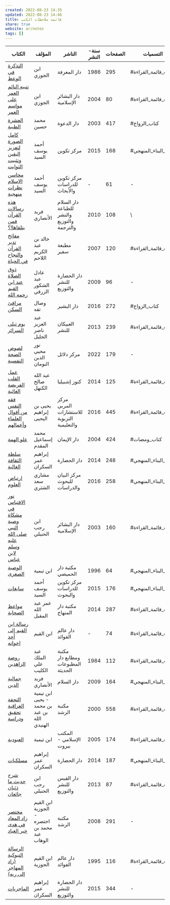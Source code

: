 ```yaml
---  
created: 2022-08-23 14:35  
updated: 2022-08-23 14:46  
title: قائمة ملاحظات الكتب  
share: true  
website: ar/notes  
tags: []  
---  
```

  
  
  
  
| الكتاب                                                                                                                                                                                | المؤلف                                        | الناشر                                      | سنة-النشر | الصفحات | التسميات             | تاريخ-القراءة |  
| ------------------------------------------------------------------------------------------------------------------------------------------------------------------------------------- | --------------------------------------------- | ------------------------------------------- | --------- | ------- | -------------------- | ------------- |  
| <a href='https://notes.yshalsager.com/ar/notes/books/التذكرة-في-الوعظ'>التذكرة في الوعظ</a>                                                                                           | ابن الجوزي                                    | دار المعرفة                                 | 1986      | 295     | #كتاب_قائمة_القراءة  | 2022-07-25    |  
| <a href='https://notes.yshalsager.com/ar/notes/books/تنبيه-النائم-الغمر-على-مواسم-العمر'>تنبيه النائم الغمر على مواسم العمر</a>                                                       | ابن الجوزي                                    | دار البشائر اﻹسلامية                        | 2004      | 80      | #كتاب_قائمة_القراءة  | 2022-06-14    |  
| <a href='https://notes.yshalsager.com/ar/notes/books/العشرة-الطيبة'>العشرة الطيبة</a>                                                                                                 | محمد حسين                                     | دار الدعوة                                  | 2003      | 417     | #كتاب_الزواج         | 2022-05-31    |  
| <a href='https://notes.yshalsager.com/ar/notes/books/كامل-الصورة-لتعزيز-اليقين-وتثبيت-الثوابت'>كامل الصورة لتعزيز اليقين وتثبيت الثوابت</a>                                           | أحمد يوسف السيد                               | مركز تكوين                                  | 2015      | 168     | #كتاب_البناء_المنهجي | 2022-05-26    |  
| <a href='https://notes.yshalsager.com/ar/notes/books/محاسن-الإسلام-نظرات-منهجية'>محاسن الإسلام نظرات منهجية</a>                                                                       | أحمد يوسف السيد                               | مركز تكوين للدراسات والأبحاث                | \-        | 61      | \-                   | 2022-05-18    |  
| <a href='https://notes.yshalsager.com/ar/notes/books/هذه-رسالات-القرآن-فمن-يتلقاها!؟'>هذه رسالات القرآن فمن يتلقاها!؟</a>                                                             | فريد الأنصاري                                 | دار السلام للطباعة والنشر والتوزيع والترجمة | 2010      | 108     | \                    | 2022-03-31    |  
| <a href='https://notes.yshalsager.com/ar/notes/books/مفاتح-تدبر-القرآن-والنجاح-في-الحياة'>مفاتح تدبر القرآن والنجاح في الحياة</a>                                                     | خالد بن عبد الكريم اللاحم                     | مطبعة سفير                                  | 2007      | 120     | #كتاب_قائمة_القراءة  | 2022-03-30    |  
| <a href='https://notes.yshalsager.com/ar/notes/books/ذوق-الصلاة-عند-ابن-القيم-رحمه-الله'>ذوق الصلاة عند ابن القيم رحمه الله</a>                                                       | عادل عبد الشكور الزرقي                        | دار الحضارة للنشر والتوزيع                  | 2009      | 96      | \-                   | 2022-03-24    |  
| <a href='https://notes.yshalsager.com/ar/notes/books/مرافئ-السكن'>مرافئ السكن</a>                                                                                                     | وصال تقه                                      | دار البشير                                  | 2016      | 272     | #كتاب_الزواج         | 2022-03-05    |  
| <a href='https://notes.yshalsager.com/ar/notes/books/يوم-تبلى-السرائر'>يوم تبلى السرائر</a>                                                                                           | عبد العزيز ناصر الجليل                        | العبيكان للنشر                              | 2013      | 239     | #كتاب_قائمة_القراءة  | 2022-03-03    |  
| <a href='https://notes.yshalsager.com/ar/notes/books/لصوص-الصحة-النفسية'>لصوص الصحة النفسية</a>                                                                                       | نور محيي الدين النومان                        | مركز دلائل                                  | 2022      | 179     | \-                   | 2022-02-08    |  
| <a href='https://notes.yshalsager.com/ar/notes/books/عمل-القلب-الفريضة-الغائبة'>عمل القلب الفريضة الغائبة</a>                                                                         | عبد الله صالح الكنهل                          | كنوز إشبيليا                                | 2014      | 125     | #كتاب_قائمة_القراءة  | 2022-02-03    |  
| <a href='https://notes.yshalsager.com/ar/notes/books/فقه-النفس-من-أقوال-العلماء-وأعمالهم'>فقه النفس من أقوال العلماء وأعمالهم</a>                                                     | يحيى بن إبراهيم اليحيى                        | مركز المربي للاستشارات التربوية والتعليمية  | 2016      | 445     | #كتاب_قائمة_القراءة  | 2022-01-22    |  
| <a href='https://notes.yshalsager.com/ar/notes/books/علو-الهمة'>علو الهمة</a>                                                                                                         | محمد إسماعيل المقدم                           | دار الإيمان                                 | 2004      | 424     | #كتاب_ومضات          | 2022-01-22    |  
| <a href='https://notes.yshalsager.com/ar/notes/books/سلطة-الثقافة-الغالبة'>سلطة الثقافة الغالبة</a>                                                                                   | إبراهيم عمر السكران                           | دار الحضارة                                 | 2014      | 248     | #كتاب_البناء_المنهجي | 2022-01-13    |  
| <a href='https://notes.yshalsager.com/ar/notes/books/ارتياض-العلوم'>ارتياض العلوم</a>                                                                                                 | مشاري سعد الشثري                              | مركز البيان للبحوث والدراسات                | 2016      | 258     | #كتاب_البناء_المنهجي | 2021-12-09    |  
| <a href='https://notes.yshalsager.com/ar/notes/books/نور-الاقتباس-في-مشكاة-وصية-النبي-صلى-الله-عليه-وسلم-لابن-عباس'>نور الاقتباس في مشكاة وصية النبي صلى الله عليه وسلم لابن عباس</a> | ابن رجب الحنبلي                               | دار البشائر الإسلامية                       | 2003      | 160     | #كتاب_قائمة_القراءة  | 2021-11-25    |  
| <a href='https://notes.yshalsager.com/ar/notes/books/الوصية-الصغرى'>الوصية الصغرى</a>                                                                                                 | ابن تيمية                                     | مكتبة دار الحميضي                           | 1996      | 64      | #كتاب_البناء_المنهجي | 2021-11-23    |  
| <a href='https://notes.yshalsager.com/ar/notes/books/سابغات'>سابغات</a>                                                                                                               | أحمد يوسف السيد                               | مركز تكوين للدراسات والبحوث                 | 2015      | 176     | #كتاب_البناء_المنهجي | 2021-11-18    |  
| <a href='https://notes.yshalsager.com/ar/notes/books/مواعظ-الصحابة'>مواعظ الصحابة</a>                                                                                                 | عمر عبد الله المقبل                           | مكتبة دار المنهاج                           | 2014      | 287     | #كتاب_قائمة_القراءة  | 2021-10-31    |  
| <a href='https://notes.yshalsager.com/ar/notes/books/رسالة-ابن-القيم-إلى-أحد-إخوانه'>رسالة ابن القيم إلى أحد إخوانه</a>                                                               | ابن القيم                                     | دار عالم الفوائد                            | \-        | 74      | #كتاب_قائمة_القراءة  | 2021-10-11    |  
| <a href='https://notes.yshalsager.com/ar/notes/books/روضة-الزاهدين'>روضة الزاهدين</a>                                                                                                 | عبد الملك علي الكليب                          | مكتبة ومطابع دار المطبوعات الحديثة          | 1984      | 112     | #كتاب_قائمة_القراءة  | 2021-09-29    |  
| <a href='https://notes.yshalsager.com/ar/notes/books/جمالية-الدين'>جمالية الدين</a>                                                                                                   | فريد الأنصاري                                 | دار السلام                                  | 2009      | 164     | #كتاب_البناء_المنهجي | 2021-09-26    |  
| <a href='https://notes.yshalsager.com/ar/notes/books/التحفة-العراقية-تحقيق-ودراسة'>التحفة العراقية تحقيق ودراسة</a>                                                                   | ابن تيمية - يحيى بن محمد بن عبد الله الهنيدي  | مكتبة الرشد                                 | 2000      | 558     | #كتاب_قائمة_القراءة  | 2021-09-21    |  
| <a href='https://notes.yshalsager.com/ar/notes/books/العبودية'>العبودية</a>                                                                                                           | ابن تيمية                                     | المكتب الإسلامي - بيروت                     | 2005      | 174     | #كتاب_قائمة_القراءة  | 2021-08-19    |  
| <a href='https://notes.yshalsager.com/ar/notes/books/مسلكيات'>مسلكيات</a>                                                                                                             | إبراهيم عمر السكران                           | دار الحضارة                                 | 2014      | 187     | #كتاب_البناء_المنهجي | 2021-08-17    |  
| <a href='https://notes.yshalsager.com/ar/notes/books/شرح-حديث-ما-ذئبان-جائعان'>شرح حديث ما ذئبان جائعان</a>                                                                           | ابن رجب الحنبلي                               | دار القبس للنشر والتوزيع                    | 2013      | 87      | #كتاب_قائمة_القراءة  | 2021-08-09    |  
| <a href='https://notes.yshalsager.com/ar/notes/books/مختصر-زاد-المعاد-في-هدى-خير-العباد'>مختصر زاد المعاد في هدى خير العباد</a>                                                       | ابن القيم الجوزية - اختصره محمد بن عبد الوهاب | مكتبة الرشد                                 | 2008      | 291     | \-                   | 2021-08-07    |  
| <a href='https://notes.yshalsager.com/ar/notes/books/الرسالة-التبوكية-(زاد-المهاجر-إلى-ربه)'>الرسالة التبوكية (زاد المهاجر إلى ربه)</a>                                               | ابن القيم الجوزية                             | دار عالم الفوائد                            | 1995      | 116     | #كتاب_قائمة_القراءة  | 2021-08-04    |  
| <a href='https://notes.yshalsager.com/ar/notes/books/الماجريات'>الماجريات</a>                                                                                                         | إبراهيم عمر السكران                           | دار الحضارة للنشر والتوزيع                  | 2015      | 344     | \-                   | 2021-07-10    |  
  

